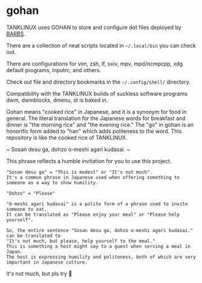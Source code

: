 # gohan

TANKLINUX uses GOHAN to store and configure dot files deployed by [BARBS](https://tanklinux.com/barbs.sh).

There are a collection of neat scripts located in `~/.local/bin` you can check out.

There are configurations for vim, zsh, lf, sxiv, mpv, mpd/ncmpcpp, xdg default programs, inputrc, and others.

Check out file and directory bookmarks in the `~/.config/shell/` directory.

Compatibility with the TANKLINUX builds of suckless software programs dwm, dwmblocks, dmenu, st is baked in.

Gohan means "cooked rice" in Japanese, and it is a synonym for food in general. The literal translation for the Japanese words for breakfast and dinner is "the morning rice" and "the evening rice."
The "go" in gohan is an honorific form added to "han" which adds politeness to the word.
This repository is like the cooked rice of TANKLINUX.

~ Sosan desu ga, dohzo o-meshi agari kudasai. ~

This phrase reflects a humble invitation for you to use this project.

``` Text
"Sosan desu ga" = "This is modest" or "It's not much".
It's a common phrase in Japanese used when offering something to someone as a way to show humility.

"Dohzo" = "Please"

"O-meshi agari kudasai" is a polite form of a phrase used to invite someone to eat.
It can be translated as "Please enjoy your meal" or "Please help yourself".

So, the entire sentence "Sosan desu ga, dohzo o-meshi agari kudasai." can be translated to
"It's not much, but please, help yourself to the meal."
This is something a host might say to a guest when serving a meal in Japan.
The host is expressing humility and politeness, both of which are very important in Japanese culture.
```

It's not much, but pls try 🙇
